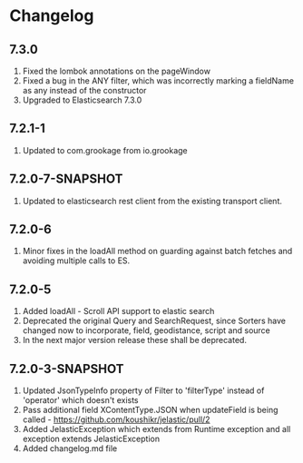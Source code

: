 # Changelog

## 7.3.0
1. Fixed the lombok annotations on the pageWindow
2. Fixed a bug in the ANY filter, which was incorrectly marking a fieldName as any instead of the constructor
3. Upgraded to Elasticsearch 7.3.0

## 7.2.1-1
1. Updated to com.grookage from io.grookage

## 7.2.0-7-SNAPSHOT
1. Updated to elasticsearch rest client from the existing transport client.

## 7.2.0-6
1. Minor fixes in the loadAll method on guarding against batch fetches and avoiding multiple calls to ES. 

## 7.2.0-5
1. Added loadAll - Scroll API support to elastic search
2. Deprecated the original Query and SearchRequest, since Sorters have changed now to incorporate, field, geodistance, script and source
3. In the next major version release these shall be deprecated.

##  7.2.0-3-SNAPSHOT
1. Updated JsonTypeInfo property of Filter to 'filterType' instead of 'operator' which doesn't exists
2. Pass additional field XContentType.JSON when updateField is being called -  https://github.com/koushikr/jelastic/pull/2
3. Added JelasticException which extends from Runtime exception and all exception extends JelasticException
4. Added changelog.md file




